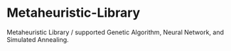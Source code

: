 # Metaheuristic-Library
Metaheuristic Library / supported Genetic Algorithm, Neural Network, and Simulated Annealing.

